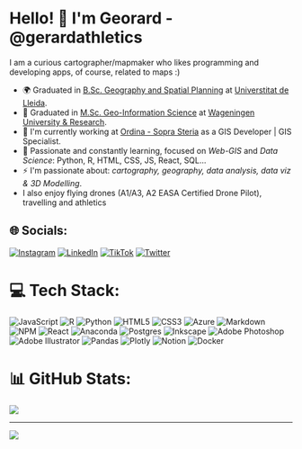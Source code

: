 
# Hello! 👋 I'm Georard - @gerardathletics

I am a curious cartographer/mapmaker who likes programming and developing apps, of course, related to maps :)

- :earth_africa: Graduated in [B.Sc. Geography and Spatial Planning](http://www.geografia.udl.cat/en/) at [Universtitat de Lleida](http://www.udl.es/ca/en/).
- 🔭 Graduated in [M.Sc. Geo-Information Science](https://www.wur.nl/en/Education-Programmes/master/MSc-programmes/MSc-Geo-Information-Science.htm) at [Wageningen University & Research](https://www.wur.nl/en.htm).
- :briefcase: I'm currently working at [Ordina - Sopra Steria](https://www.ordina.com/) as a GIS Developer | GIS Specialist. 
- 🌱 Passionate and constantly learning, focused on *Web-GIS* and *Data Science*: Python, R, HTML, CSS, JS, React, SQL...
- ⚡ I'm passionate about: *cartography, geography, data analysis, data viz & 3D Modelling*. 
- I also enjoy flying drones (A1/A3, A2 EASA Certified Drone Pilot), travelling and athletics 

## 🌐 Socials:
[![Instagram](https://img.shields.io/badge/Instagram-%23E4405F.svg?logo=Instagram&logoColor=white)](https://instagram.com/gerardathletics) [![LinkedIn](https://img.shields.io/badge/LinkedIn-%230077B5.svg?logo=linkedin&logoColor=white)](https://linkedin.com/in/gerardathletics) [![TikTok](https://img.shields.io/badge/TikTok-%23000000.svg?logo=TikTok&logoColor=white)](https://tiktok.com/@gerardathletics) [![Twitter](https://img.shields.io/badge/Twitter-%231DA1F2.svg?logo=Twitter&logoColor=white)](https://twitter.com/gerardathletics) 

# 💻 Tech Stack:
![JavaScript](https://img.shields.io/badge/javascript-%23323330.svg?style=for-the-badge&logo=javascript&logoColor=%23F7DF1E) ![R](https://img.shields.io/badge/r-%23276DC3.svg?style=for-the-badge&logo=r&logoColor=white) ![Python](https://img.shields.io/badge/python-3670A0?style=for-the-badge&logo=python&logoColor=ffdd54) ![HTML5](https://img.shields.io/badge/html5-%23E34F26.svg?style=for-the-badge&logo=html5&logoColor=white) ![CSS3](https://img.shields.io/badge/css3-%231572B6.svg?style=for-the-badge&logo=css3&logoColor=white) ![Azure](https://img.shields.io/badge/azure-%230072C6.svg?style=for-the-badge&logo=azure-devops&logoColor=white) ![Markdown](https://img.shields.io/badge/markdown-%23000000.svg?style=for-the-badge&logo=markdown&logoColor=white) ![NPM](https://img.shields.io/badge/NPM-%23000000.svg?style=for-the-badge&logo=npm&logoColor=white) ![React](https://img.shields.io/badge/react-%2320232a.svg?style=for-the-badge&logo=react&logoColor=%2361DAFB) ![Anaconda](https://img.shields.io/badge/Anaconda-%2344A833.svg?style=for-the-badge&logo=anaconda&logoColor=white) ![Postgres](https://img.shields.io/badge/postgres-%23316192.svg?style=for-the-badge&logo=postgresql&logoColor=white) ![Inkscape](https://img.shields.io/badge/Inkscape-e0e0e0?style=for-the-badge&logo=inkscape&logoColor=080A13) ![Adobe Photoshop](https://img.shields.io/badge/adobephotoshop-%2331A8FF.svg?style=for-the-badge&logo=adobephotoshop&logoColor=white) ![Adobe Illustrator](https://img.shields.io/badge/adobeillustrator-%23FF9A00.svg?style=for-the-badge&logo=adobeillustrator&logoColor=white) ![Pandas](https://img.shields.io/badge/pandas-%23150458.svg?style=for-the-badge&logo=pandas&logoColor=white) ![Plotly](https://img.shields.io/badge/Plotly-%233F4F75.svg?style=for-the-badge&logo=plotly&logoColor=white) ![Notion](https://img.shields.io/badge/Notion-%23000000.svg?style=for-the-badge&logo=notion&logoColor=white) ![Docker](https://img.shields.io/badge/docker-%230db7ed.svg?style=for-the-badge&logo=docker&logoColor=white)
# 📊 GitHub Stats:
![](https://github-readme-streak-stats.herokuapp.com/?user=gerardathletics&theme=vision-friendly-dark&hide_border=false)<br/>


---
[![](https://visitcount.itsvg.in/api?id=gerardathletics&icon=5&color=7)](https://visitcount.itsvg.in)

